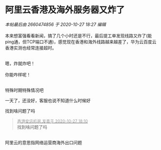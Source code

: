 # 阿里云香港及海外服务器又炸了


<i class="pstatus"> 本帖最后由 2660474856 于 2020-10-27 18:27 编辑 </i><br />
<br />
本来想富强看看新闻，搞了几个小时还是不行，最后提工单发现线路又炸了(能ping通，但TCP端口不通)，感觉现在香港和海外线路越来越差了，华为云百度云香港实测也经常连接超时。<br />
<br />
<img id="aimg_q7JUM" onclick="zoom(this, this.src, 0, 0, 0)" class="zoom" src="https://s1.ax1x.com/2020/10/27/BMzwtI.png" onmouseover="img_onmouseoverfunc(this)" onload="thumbImg(this)" border="0" alt="" />

嗯，炸就炸吧！<br />
<br />
你能咋样呢！<br />
<br />
<img src="static/image/smiley/default/lol.gif" smilieid="12" border="0" alt="" /><img src="static/image/smiley/default/lol.gif" smilieid="12" border="0" alt="" /><img src="static/image/smiley/default/lol.gif" smilieid="12" border="0" alt="" />

特殊时期特殊情况吧

<img src="static/image/smiley/default/lol.gif" smilieid="12" border="0" alt="" />一天了，还没好，客服也说不知道什么时候好

找到啥问题了吗

<div class="quote"><blockquote><font size="2"><a href="https://www.hostloc.com/forum.php?mod=redirect&amp;goto=findpost&amp;pid=9360352&amp;ptid=758970" target="_blank"><font color="#999999">香港安讯机房 发表于 2020-10-27 18:10</font></a></font><br />
找到啥问题了吗</blockquote></div><br />
阿里云的意思指网络运营商海外出口问题<img src="static/image/smiley/default/lol.gif" smilieid="12" border="0" alt="" />
